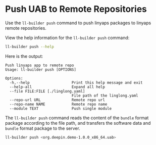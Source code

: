 <!--
SPDX-FileCopyrightText: 2023 UnionTech Software Technology Co., Ltd.

SPDX-License-Identifier: LGPL-3.0-or-later
-->

# Push UAB to Remote Repositories

Use the `ll-builder push` command to push linyaps packages to linyaps remote repositories.

View the help information for the `ll-builder push` command:

```bash
ll-builder push --help
```

Here is the output:

```text
Push linyaps app to remote repo
Usage: ll-builder push [OPTIONS]

Options:
  -h,--help                   Print this help message and exit
  --help-all                  Expand all help
  --file FILE:FILE [./linglong.yaml]
                              File path of the linglong.yaml
  --repo-url URL              Remote repo url
  --repo-name NAME            Remote repo name
  --module TEXT               Push single module
```

The `ll-builder push` command reads the content of the `bundle` format package according to the file path, and transfers the software data and `bundle` format package to the server.

```bash
ll-builder push <org.deepin.demo-1.0.0_x86_64.uab>
```
